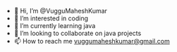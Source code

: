 - 👋 Hi, I’m @VugguMaheshKumar
- 👀 I’m interested in coding
- 🌱 I’m currently learning java
- 💞️ I’m looking to collaborate on java projects
- 📫 How to reach me vuggumaheshkumar@gmail.com

<!---
VugguMaheshKumar/VugguMaheshKumar is a ✨ special ✨ repository because its `README.md` (this file) appears on your GitHub profile.
You can click the Preview link to take a look at your changes.
--->

